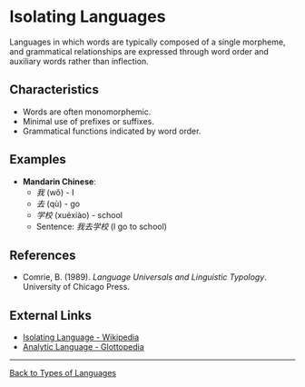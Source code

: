 # Isolating Languages

Languages in which words are typically composed of a single morpheme, and grammatical relationships are expressed through word order and auxiliary words rather than inflection.

## Characteristics

- Words are often monomorphemic.
- Minimal use of prefixes or suffixes.
- Grammatical functions indicated by word order.

## Examples

- **Mandarin Chinese**:
  - *我* (wǒ) - I
  - *去* (qù) - go
  - *学校* (xuéxiào) - school
  - Sentence: *我去学校* (I go to school)

## References

- Comrie, B. (1989). *Language Universals and Linguistic Typology*. University of Chicago Press.

## External Links

- [Isolating Language - Wikipedia](https://en.wikipedia.org/wiki/Isolating_language)
- [Analytic Language - Glottopedia](http://www.glottopedia.org/index.php/Isolating_languages)

---

[Back to Types of Languages](README.md)
